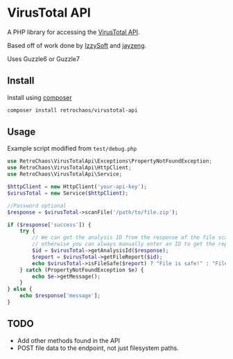 # VirusTotal API

A PHP library for accessing the [VirusTotal API](https://docs.virustotal.com/reference/overview).

Based off of work done by [IzzySoft](https://github.com/IzzySoft/virustotal/) and [jayzeng](https://github.com/jayzeng/virustotal_apiwrapper/).

Uses Guzzle6 or Guzzle7

## Install

Install using [composer](https://getcomposer.org/)

```sh
composer install retrochaos/virustotal-api
```

## Usage

Example script modified from ```test/debug.php```

```php
use RetroChaos\VirusTotalApi\Exceptions\PropertyNotFoundException;
use RetroChaos\VirusTotalApi\HttpClient;
use RetroChaos\VirusTotalApi\Service;

$httpClient = new HttpClient('your-api-key');
$virusTotal = new Service($httpClient);

//Password optional
$response = $virusTotal->scanFile('/path/to/file.zip');

if ($response['success']) {
	try {
	    // We can get the analysis ID from the response of the file scan,
	    // otherwise you can always manually enter an ID to get the report.
		$id = $virusTotal->getAnalysisId($response);
		$report = $virusTotal->getFileReport($id);
		echo $virusTotal->isFileSafe($report) ? "File is safe!" : "File is malicious!";
	} catch (PropertyNotFoundException $e) {
		echo $e->getMessage();
	}
} else {
	echo $response['message'];
}
```

## TODO

- Add other methods found in the API
- POST file data to the endpoint, not just filesystem paths.
